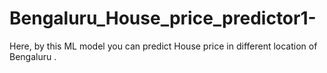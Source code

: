 # Bengaluru_House_price_predictor1-
Here, by this ML model you can predict House price in different location of Bengaluru . 
